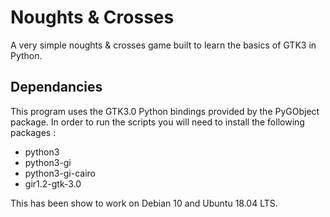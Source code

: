 # Noughts & Crosses

A very simple noughts & crosses game built to learn the basics of GTK3 in
Python.

## Dependancies

This program uses the GTK3.0 Python bindings provided by the PyGObject package.
In order to run the scripts you will need to install the following packages :

- python3
- python3-gi
- python3-gi-cairo
- gir1.2-gtk-3.0

This has been show to work on Debian 10 and Ubuntu 18.04 LTS.

